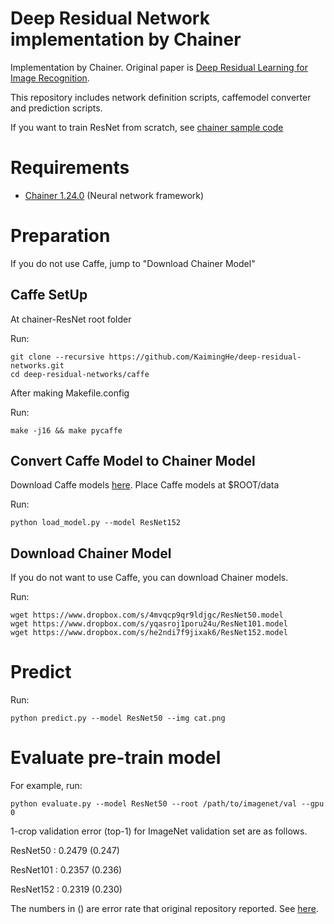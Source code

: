 Deep Residual Network implementation by Chainer
========

Implementation by Chainer. Original paper is [Deep Residual Learning for Image Recognition](http://arxiv.org/abs/1512.03385).

This repository includes network definition scripts, caffemodel converter and prediction scripts.

If you want to train ResNet from scratch, see [chainer sample code](https://github.com/pfnet/chainer/tree/master/examples/imagenet)

# Requirements

- [Chainer 1.24.0](https://github.com/pfnet/chainer) (Neural network framework)


# Preparation

If you do not use Caffe, jump to "Download Chainer Model"

## Caffe SetUp

At chainer-ResNet root folder


Run:

```
git clone --recursive https://github.com/KaimingHe/deep-residual-networks.git
cd deep-residual-networks/caffe
```
After making Makefile.config

Run:
```
make -j16 && make pycaffe
```

## Convert Caffe Model to Chainer Model

Download Caffe models [here](https://onedrive.live.com/?authkey=%21AAFW2-FVoxeVRck&id=4006CBB8476FF777%2117887&cid=4006CBB8476FF777).
Place Caffe models at $ROOT/data

Run:
```
python load_model.py --model ResNet152
```

## Download Chainer Model
If you do not want to use Caffe, you can download Chainer models.

Run:
```
wget https://www.dropbox.com/s/4mvqcp9qr9ldjgc/ResNet50.model
wget https://www.dropbox.com/s/yqasroj1poru24u/ResNet101.model
wget https://www.dropbox.com/s/he2ndi7f9jixak6/ResNet152.model
```

# Predict

Run:

```
python predict.py --model ResNet50 --img cat.png
```


# Evaluate pre-train model

For example, run:

```
python evaluate.py --model ResNet50 --root /path/to/imagenet/val --gpu 0
```

1-crop validation error (top-1) for ImageNet validation set are as follows.

ResNet50  : 0.2479 (0.247)

ResNet101 : 0.2357 (0.236)

ResNet152 : 0.2319 (0.230)

The numbers in () are error rate that original repository reported. See [here](https://github.com/KaimingHe/deep-residual-networks).
